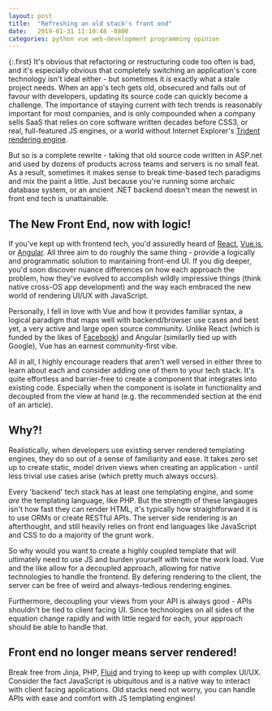```yaml
---
layout: post
title:  "Refreshing an old stack's front end"
date:   2019-01-31 11:10:48 -0800
categories: python vue web-development programming opinion
---
```


{:.first} 
It's obvious that refactoring or restructuring code too often is bad, and it's especially obvious that completely switching an application's core technology isn't ideal either - but sometimes it _is_ exactly what a stale project needs. When an app's tech gets old, obsecured and falls out of favour with developers, updating its source code can quickly become a challenge. The importance of staying current with tech trends is reasonably important for most companies, and is only compounded when a company sells SaaS that relies on core software written decades before CSS3, or real, full-featured JS engines, or a world without Internet Explorer's [Trident rendering engine](https://en.wikipedia.org/wiki/Trident_(software)). 

But so is a complete rewrite - taking that old source code written in ASP.net and used by dozens of products across teams and servers is no small feat. As a result, sometimes it makes sense to break time-based tech paradigms and mix the paint a little. Just because you're running some archaic database system, or an ancient .NET backend doesn't mean the newest in front end tech is unattainable. 

## The New Front End, now with logic!

If you've kept up with frontend tech, you'd assuredly heard of [React](https://reactjs.org/), [Vue.js](https://vuejs.org/), or [Angular](https://angular.io/). All three aim to do roughly the same thing - provide a logically and programmatic solution to mantaining front-end UI. If you dig deeper, you'd soon discover nuance differences on how each approach the problem, how they've evolved to accomplish wildly impressive things (think native cross-OS app development) and the way each embraced the new world of rendering UI/UX with JavaScript.

Personally, I fell in love with Vue and how it provides familiar syntax, a logical paradigm that maps well with backend/browser use cases and best yet, a very active and large open source community. Unlike React (which is funded by the likes of [Facebook](https://www.youtube.com/watch?v=-Y2R01k4SXI)) and Angular (similarlly tied up with Google), Vue has an earnest community-first vibe. 

All in all, I highly encourage readers that aren't well versed in either three to learn about each and consider adding one of them to your tech stack. It's quite effortless and barrier-free to create a component that integrates into existing code. Especially when the component is isolate in functionality and decoupled from the view at hand (e.g. the recommended section at the end of an article).

## Why?!

Realistically, when developers use existing server rendered templating engines, they do so out of a sense of familiarity and ease. It takes zero set up to create static, model driven views when creating an application - until less trivial use cases arise (which pretty much always occurs).

Every 'backend' tech stack has at least one templating engine, and some _are_ the templating language, like PHP. But the strength of these langauges isn't how fast they can render HTML, it's typically how straightforward it is to use ORMs or create RESTful APIs. The server side rendering is an afterthought, and still heavily relies on front end languages like JavaScript and CSS to do a majority of the grunt work. 

So why would you want to create a highly coupled template that will ultimately need to use JS and burden yourself with twice the work load. Vue and the like allow for a decoupled approach, allowing for native technologies to handle the frontend. By defering rendering to the client, the server can be free of weird and always-tedious rendering engines. 

Furthermore, decoupling your views from your API is always good - APIs shouldn't be tied to client facing UI. Since technologies on all sides of the equation change rapidly and with little regard for each, your approach should be able to handle that.

## Front end no longer means server rendered!

Break free from Jinja, PHP, [Fluid](https://github.com/sebastienros/fluid) and trying to keep up with complex UI/UX. Consider the fact JavaScript is ubiquitous and is a native way to interact with client facing applications. Old stacks need not worry, you can handle APIs with ease and comfort with JS templating engines! 




